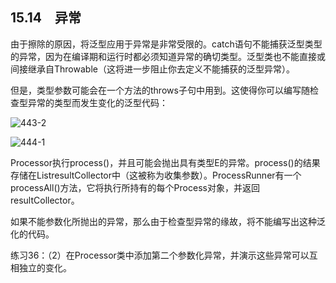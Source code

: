 ## 15.14　异常

由于擦除的原因，将泛型应用于异常是非常受限的。catch语句不能捕获泛型类型的异常，因为在编译期和运行时都必须知道异常的确切类型。泛型类也不能直接或间接继承自Throwable（这将进一步阻止你去定义不能捕获的泛型异常）。

但是，类型参数可能会在一个方法的throws子句中用到。这使得你可以编写随检查型异常的类型而发生变化的泛型代码：

![443-2](../Images/image03299.jpeg)

![444-1](../Images/image03300.jpeg)

Processor执行process()，并且可能会抛出具有类型E的异常。process()的结果存储在List<T>resultCollector中（这被称为收集参数）。ProcessRunner有一个processAll()方法，它将执行所持有的每个Process对象，并返回resultCollector。

如果不能参数化所抛出的异常，那么由于检查型异常的缘故，将不能编写出这种泛化的代码。

练习36：（2）在Processor类中添加第二个参数化异常，并演示这些异常可以互相独立的变化。